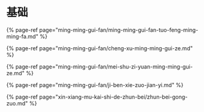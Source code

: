 # 基础



{% page-ref page="ming-ming-gui-fan/ming-ming-gui-fan-tuo-feng-ming-ming-fa.md" %}

{% page-ref page="ming-ming-gui-fan/cheng-xu-ming-ming-gui-ze.md" %}

{% page-ref page="ming-ming-gui-fan/mei-shu-zi-yuan-ming-ming-gui-ze.md" %}

{% page-ref page="ming-ming-gui-fan/ji-ben-xie-zuo-jian-yi.md" %}

{% page-ref page="xin-xiang-mu-kai-shi-de-zhun-bei/zhun-bei-gong-zuo.md" %}






